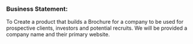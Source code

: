 ### Business Statement:
To Create a product that builds a Brochure for a company to be used for prospective clients, investors and potential recruits.
We will be provided a company name and their primary website.
